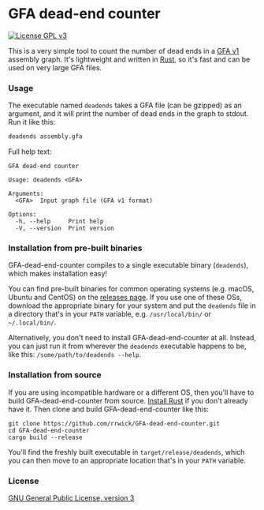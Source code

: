 # GFA dead-end counter

[![License GPL v3](https://img.shields.io/badge/license-GPL%20v3-blue.svg)](https://www.gnu.org/licenses/gpl-3.0.en.html)


This is a very simple tool to count the number of dead ends in a [GFA v1](https://gfa-spec.github.io/GFA-spec/GFA1.html) assembly graph. It's lightweight and written in [Rust](https://www.rust-lang.org), so it's fast and can be used on very large GFA files.



### Usage

The executable named `deadends` takes a GFA file (can be gzipped) as an argument, and it will print the number of dead ends in the graph to stdout. Run it like this:

```bash
deadends assembly.gfa
```

Full help text:
```
GFA dead-end counter

Usage: deadends <GFA>

Arguments:
  <GFA>  Input graph file (GFA v1 format)

Options:
  -h, --help     Print help
  -V, --version  Print version
```



### Installation from pre-built binaries

GFA-dead-end-counter compiles to a single executable binary (`deadends`), which makes installation easy!

You can find pre-built binaries for common operating systems (e.g. macOS, Ubuntu and CentOS) on the [releases page](https://github.com/rrwick/GFA-dead-end-counter/releases). If you use one of these OSs, download the appropriate binary for your system and put the `deadends` file in a directory that's in your `PATH` variable, e.g. `/usr/local/bin/` or `~/.local/bin/`.

Alternatively, you don't need to install GFA-dead-end-counter at all. Instead, you can just run it from wherever the `deadends` executable happens to be, like this: `/some/path/to/deadends --help`.



### Installation from source

If you are using incompatible hardware or a different OS, then you'll have to build GFA-dead-end-counter from source. [Install Rust](https://www.rust-lang.org/tools/install) if you don't already have it. Then clone and build GFA-dead-end-counter like this:
```
git clone https://github.com/rrwick/GFA-dead-end-counter.git
cd GFA-dead-end-counter
cargo build --release
```

You'll find the freshly built executable in `target/release/deadends`, which you can then move to an appropriate location that's in your `PATH` variable.



### License

[GNU General Public License, version 3](https://www.gnu.org/licenses/gpl-3.0.html)
